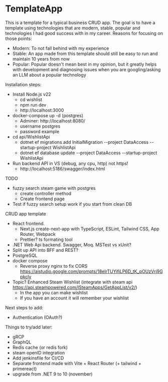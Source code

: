 # TemplateApp

This is a template for a typical business CRUD app. The goal is to have a template using technologies that are modern, stable, popular and technologies I had good success with in my career. Reasons for focusing on those points:
- Modern: To not fall behind with my experience 
- Stable: An app made from this template should still be easy to run and maintain 10 years from now
- Popular: Popular doesn't mean best in my opinion, but it greatly helps with development and diagnosing issues when you are googling/asking an LLM about a popular technology

Installation steps:
- Install Node.js v22
    - cd wishlist
    - npm run dev
    - http://localhost:3000
- docker-compose up -d (postgres)
    - Adminer: http://localhost:8080/
    - username postgres
    - password example
- cd api/WishlistApi
    - dotnet ef migrations add InitialMigration --project DataAccess --startup-project WishlistApi
    - dotnet ef database update --project DataAccess --startup-project WishlistApi
- Run backend API in VS (debug, any cpu, http) not https!
    - http://localhost:5186/swagger/index.html


TODO
- fuzzy search steam game with postgres
    - create controller method
    - Create frontend page
- Test if fuzzy search setup work if you start from clean DB

CRUD app template
- React frontend.
    - Next.js create-next-app with TypeScript, ESLint, Tailwind CSS, App Router, Webpack
    - Prettier? ts formating tool
- .NET Web Api backend. Swagger, Moq. MSTest vs xUnit?
- Split up API into BFF and REST?
- PostgreSQL
- docker compose
    - Reverse proxy nginx to fix CORS https://aistudio.google.com/prompts/18eIrTUYifiLP6D_tK_pOUzVrj9Gpkcly
- Topic? Enhanced Steam Wishlist (integrate with steam api https://api.steampowered.com/ISteamApps/GetAppList/v2/)
    - In the app you can make wishlist
    - If you have an account it will remember your wishlist

Next steps to add:
- Authentication (OAuth?)

Things to try/add later:
- gRCP
- GraphQL
- Redis cache (or redis fork)
- steam openID integration
- Add jenkinsfile for CI/CD
- Separate frontend made with Vite + React Router (+ tailwind + primereact)
- upgrade from .NET 9 to 10 (november)
